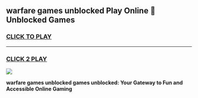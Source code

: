 
## warfare games unblocked Play Online 👋 Unblocked Games
<h3>
<a href="https://premium.freeplayer.one?title=warfare_games_unblocked&ref=19F">CLICK TO PLAY</a></h3>
<hr>

<h3>
<a href="https://premium.freeplayer.one?title=warfare_games_unblocked&ref=19F">CLICK 2 PLAY</a>
  
</h3>

<a href="https://premium.freeplayer.one?title=warfare_games_unblocked&ref=19F"><img src="https://clearcache.store/games.png"></a>


**warfare games unblocked games unblocked: Your Gateway to Fun and Accessible Online Gaming**
